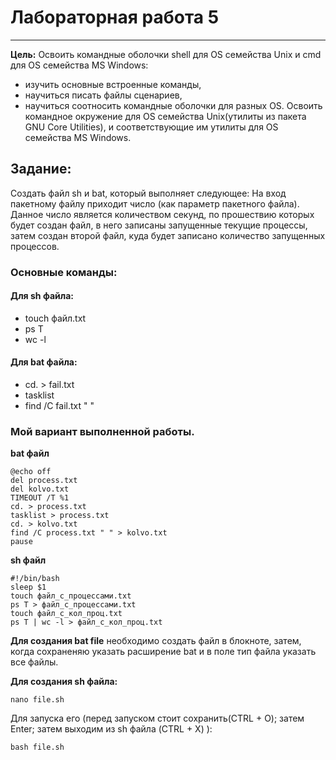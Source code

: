 # Лабораторная работа 5

---

**Цель:** Освоить командные оболочки shell для OS семейства Unix и cmd для OS семейства MS Windows:
* изучить основные встроенные команды,
* научиться писать файлы сценариев,
* научиться соотносить командные оболочки для разных OS.
Освоить командное окружение для OS семейства Unix(утилиты из пакета GNU Core Utilities), и соответствующие им утилиты для OS семейства MS Windows.

## Задание:
Создать файл sh и bat, который выполняет следующее:
На вход пакетному файлу приходит число (как параметр пакетного файла). Данное число является количеством секунд, по прошествию которых будет создан файл, в него записаны запущенные текущие процессы, затем создан второй файл, куда будет записано количество запущенных процессов.


### Основные команды:
#### Для sh файла:
 * touch файл.txt
 * ps T
 * wc -l

#### Для bat файла:
 * cd. > fail.txt 
 * tasklist
 * find /C fail.txt " "

### Мой вариант выполненной работы.
**bat файл**
```
@echo off
del process.txt
del kolvo.txt
TIMEOUT /T %1
cd. > process.txt
tasklist > process.txt
cd. > kolvo.txt
find /C process.txt " " > kolvo.txt
pause
```

**sh файл**

```
#!/bin/bash
sleep $1 
touch файл_с_процессами.txt
ps T > файл_с_процессами.txt 
touch файл_с_кол_проц.txt
ps T | wc -l > файл_с_кол_проц.txt
```
**Для создания bat file** необходимо создать файл в блокноте, затем, когда сохраненяю указать расширение bat и в поле тип файла указать все файлы.

**Для создания sh файла:**

```
nano file.sh
```

Для запуска его (перед запуском стоит сохранить(CTRL + O); затем Enter; затем выходим из sh файла (CTRL + X) ):
```
bash file.sh
```
